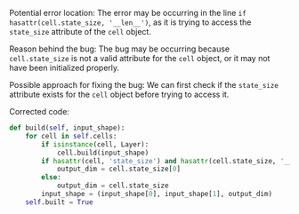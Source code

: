 Potential error location: The error may be occurring in the line `if hasattr(cell.state_size, '__len__')`, as it is trying to access the `state_size` attribute of the `cell` object.

Reason behind the bug: The bug may be occurring because `cell.state_size` is not a valid attribute for the `cell` object, or it may not have been initialized properly.

Possible approach for fixing the bug: We can first check if the `state_size` attribute exists for the `cell` object before trying to access it.

Corrected code:

```python
def build(self, input_shape):
    for cell in self.cells:
        if isinstance(cell, Layer):
            cell.build(input_shape)
        if hasattr(cell, 'state_size') and hasattr(cell.state_size, '__len__'):
            output_dim = cell.state_size[0]
        else:
            output_dim = cell.state_size
        input_shape = (input_shape[0], input_shape[1], output_dim)
    self.built = True
```